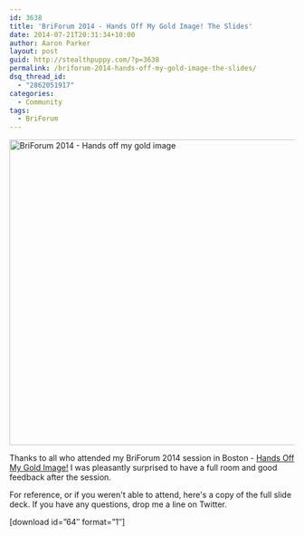 ```yaml
---
id: 3638
title: 'BriForum 2014 - Hands Off My Gold Image! The Slides'
date: 2014-07-21T20:31:34+10:00
author: Aaron Parker
layout: post
guid: http://stealthpuppy.com/?p=3638
permalink: /briforum-2014-hands-off-my-gold-image-the-slides/
dsq_thread_id:
  - "2862051917"
categories:
  - Community
tags:
  - BriForum
---
```

[<img class="alignnone size-full wp-image-3639" src="http://stealthpuppy.com/wp-content/uploads/2014/07/BriForum-2014-Hands-off-my-gold-image.png" alt="BriForum 2014 - Hands off my gold image" width="960" height="540" srcset="https://stealthpuppy.com/wp-content/uploads/2014/07/BriForum-2014-Hands-off-my-gold-image.png 960w, https://stealthpuppy.com/wp-content/uploads/2014/07/BriForum-2014-Hands-off-my-gold-image-150x84.png 150w, https://stealthpuppy.com/wp-content/uploads/2014/07/BriForum-2014-Hands-off-my-gold-image-300x168.png 300w, https://stealthpuppy.com/wp-content/uploads/2014/07/BriForum-2014-Hands-off-my-gold-image-624x351.png 624w" sizes="(max-width: 960px) 100vw, 960px" />](http://stealthpuppy.com/wp-content/uploads/2014/07/BriForum-2014-Hands-off-my-gold-image.png)

Thanks to all who attended my BriForum 2014 session in Boston - [Hands Off My Gold Image!](http://briforum.com/US/sessions.html#gold) I was pleasantly surprised to have a full room and good feedback after the session.

For reference, or if you weren't able to attend, here's a copy of the full slide deck. If you have any questions, drop me a line on Twitter.

<p class="download">
  [download id=&#8221;64&#8243; format=&#8221;1&#8243;]
</p>